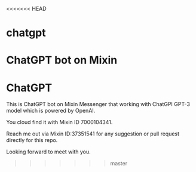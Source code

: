 <<<<<<< HEAD
# chatgpt
ChatGPT bot on Mixin
=======
# ChatGPT

This is ChatGPT bot on Mixin Messenger that working with ChatGPI GPT-3 model which is powered by OpenAI.

You cloud find it with Mixin ID 7000104341.

Reach me out via Mixin ID:37351541 for any suggestion or pull request directly for this repo.

Looking forward to meet with you.
>>>>>>> master

